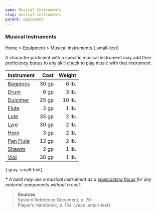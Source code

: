 ```yaml
---
name: Musical Instruments
slug: musical-instruments
parent: equipment
---
```

### Musical Instruments
[Home](dm-operations-center) > [Equipment](equipment-menu) > Musical Instruments {.small-text}

A character proficient with a specific musical instrument may add their [proficiency bonus](proficiency-bonus) to any [skill check](ability-checks) to play music with that instrument. 

| Instrument                                             |   Cost   |       Weight |
| :----------------------------------------------------- | -------: | -----------: |
| [Bagpipes](/item/bagpipes)                             |    30 gp |        6 lb. |
| [Drum](/item/drum)                                     |     6 gp |        3 lb. |
| [Dulcimer](/item/dulcimer)                             |    25 gp |       10 lb. |
| [Flute](/item/flute)                                   |     2 gp |        1 lb. |
| [Lute](/item/lute)                                     |    35 gp |        2 lb. |
| [Lyre](/item/lyre)                                     |    30 gp |        2 lb. |
| [Horn](/item/horn)                                     |     3 gp |        2 lb. |
| [Pan Flute](/item/pan-flute)                           |    12 gp |        2 lb. |
| [Shawm](/item/shawm)                                   |     2 gp |        1 lb. |
| [Viol](/item/viol)                                     |    30 gp |        1 lb. |
{.gray .small-text}

***\*** A bard may use a musical instrument as a [spellcasting focus](spell-component) for any material components without a cost.*

> **Sources** <br/>
> System Reference Document, p. 70<br/>
> Player's Handbook, p. 154
{.read .small-text}